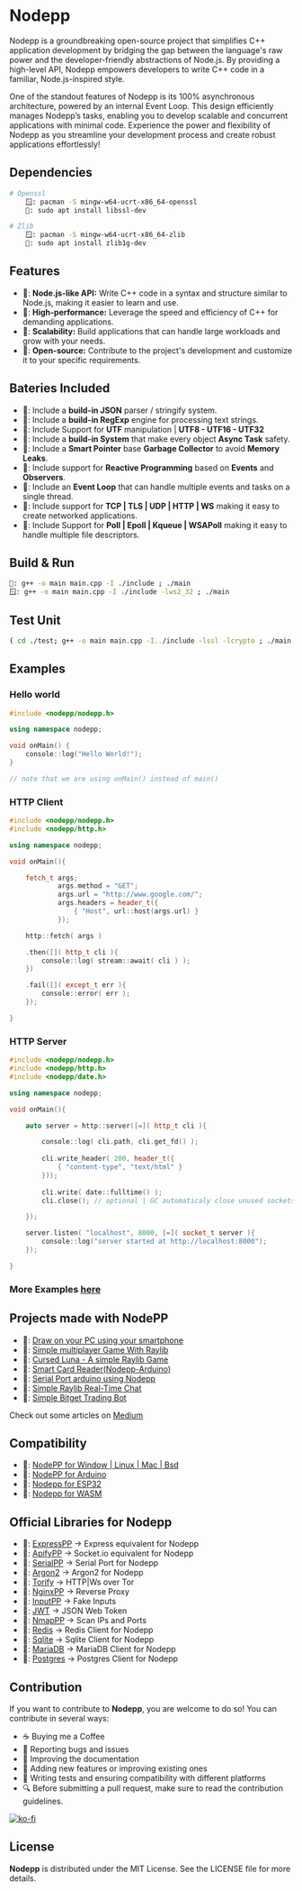 # Nodepp

Nodepp is a groundbreaking open-source project that simplifies C++ application development by bridging the gap between the language's raw power and the developer-friendly abstractions of Node.js. By providing a high-level API, Nodepp empowers developers to write C++ code in a familiar, Node.js-inspired style.

One of the standout features of Nodepp is its 100% asynchronous architecture, powered by an internal Event Loop. This design efficiently manages Nodepp’s tasks, enabling you to develop scalable and concurrent applications with minimal code. Experience the power and flexibility of Nodepp as you streamline your development process and create robust applications effortlessly!

## Dependencies
```bash
# Openssl
    🪟: pacman -S mingw-w64-ucrt-x86_64-openssl
    🐧: sudo apt install libssl-dev

# Zlib
    🪟: pacman -S mingw-w64-ucrt-x86_64-zlib
    🐧: sudo apt install zlib1g-dev
```

## Features

- 📌: **Node.js-like API:** Write C++ code in a syntax and structure similar to Node.js, making it easier to learn and use.
- 📌: **High-performance:** Leverage the speed and efficiency of C++ for demanding applications.
- 📌: **Scalability:** Build applications that can handle large workloads and grow with your needs.
- 📌: **Open-source:** Contribute to the project's development and customize it to your specific requirements.

## Bateries Included

- 📌: Include a **build-in JSON** parser / stringify system.
- 📌: Include a **build-in RegExp** engine for processing text strings.
- 📌: Include Support for **UTF** manipulation | **UTF8 - UTF16 - UTF32**
- 📌: Include a **build-in System** that make every object **Async Task** safety.
- 📌: Include a **Smart Pointer** base **Garbage Collector** to avoid **Memory Leaks**.
- 📌: Include support for **Reactive Programming** based on **Events** and **Observers**.
- 📌: Include an **Event Loop** that can handle multiple events and tasks on a single thread.
- 📌: Include support for **TCP | TLS | UDP | HTTP | WS** making it easy to create networked applications.
- 📌: Include Support for **Poll | Epoll | Kqueue | WSAPoll** making it easy to handle multiple file descriptors.

## Build & Run
```bash
🐧: g++ -o main main.cpp -I ./include ; ./main
🪟: g++ -o main main.cpp -I ./include -lws2_32 ; ./main
```

## Test Unit
```bash
( cd ./test; g++ -o main main.cpp -I../include -lssl -lcrypto ; ./main )
```

## Examples
### Hello world
```cpp
#include <nodepp/nodepp.h>

using namespace nodepp;

void onMain() { 
    console::log("Hello World!");
}

// note that we are using onMain() instead of main()
```

### HTTP Client
```cpp
#include <nodepp/nodepp.h>
#include <nodepp/http.h>

using namespace nodepp;

void onMain(){

    fetch_t args;
            args.method = "GET";
            args.url = "http://www.google.com/";
            args.headers = header_t({
                { "Host", url::host(args.url) }
            });

    http::fetch( args )

    .then([]( http_t cli ){
        console::log( stream::await( cli ) );
    })

    .fail([]( except_t err ){
        console::error( err );
    });

}
```

### HTTP Server
```cpp
#include <nodepp/nodepp.h>
#include <nodepp/http.h>
#include <nodepp/date.h>

using namespace nodepp;

void onMain(){

    auto server = http::server([=]( http_t cli ){ 

        console::log( cli.path, cli.get_fd() );
        
        cli.write_header( 200, header_t({
            { "content-type", "text/html" }
        }));
        
        cli.write( date::fulltime() );
        cli.close(); // optional | GC automaticaly close unused sockets

    });

    server.listen( "localhost", 8000, [=]( socket_t server ){
        console::log("server started at http://localhost:8000");
    });

}
```

### More Examples [here](https://github.com/NodeppOfficial/Nodepp/tree/main/examples)

## Projects made with NodePP
- 🔗: [Draw on your PC using your smartphone](https://github.com/ScreenDraw/PCDraw)
- 🔗: [Simple multiplayer Game With Raylib](https://medium.com/@EDBCBlog/create-your-own-online-multiplayer-small-fast-and-fun-with-raylib-nodepp-and-websockets-190f5c174094)
- 🔗: [Cursed Luna - A simple Raylib Game](https://github.com/EDBCREPO/Space-Shocker)
- 🔗: [Smart Card Reader(Nodepp-Arduino)](https://github.com/EDBCREPO/emv-reader)
- 🔗: [Serial Port arduino using Nodepp](https://github.com/EDBCREPO/Arduino_PC)
- 🔗: [Simple Raylib Real-Time Chat](https://github.com/EDBCREPO/simple-raylib-websocket-chat)
- 🔗: [Simple Bitget Trading Bot](https://github.com/EDBCREPO/simple-binance-bot-nodepp)

Check out some articles on [Medium](https://medium.com/@EDBCBlog)

## Compatibility
- 🔗: [NodePP for Window | Linux | Mac | Bsd ](https://github.com/NodeppOfficial/nodepp)
- 🔗: [NodePP for Arduino](https://github.com/NodeppOfficial/nodepp-arduino)
- 🔗: [Nodepp for ESP32](https://github.com/NodeppOfficial/nodepp-ESPXX)
- 🔗: [Nodepp for WASM](https://github.com/NodeppOfficial/nodepp-wasm)

## Official Libraries for Nodepp
- 🔗: [ExpressPP](https://github.com/NodeppOfficial/nodepp-express) -> Express equivalent for Nodepp
- 🔗: [ApifyPP](https://github.com/NodeppOfficial/nodepp-apify)     -> Socket.io equivalent for Nodepp
- 🔗: [SerialPP](https://github.com/NodeppOfficial/nodepp-serial)   -> Serial Port for Nodepp
- 🔗: [Argon2](https://github.com/NodeppOfficial/nodepp-argon2)     -> Argon2 for Nodepp
- 🔗: [Torify](https://github.com/NodeppOfficial/nodepp-torify)     -> HTTP|Ws over Tor
- 🔗: [NginxPP](https://github.com/NodeppOfficial/nodepp-nginx)     -> Reverse Proxy
- 🔗: [InputPP](https://github.com/NodeppOfficial/nodepp-input)     -> Fake Inputs
- 🔗: [JWT](https://github.com/NodeppOfficial/nodepp-jwt)           -> JSON Web Token
- 🔗: [NmapPP](https://github.com/NodeppOfficial/nodepp-nmap)       -> Scan IPs and Ports
- 🔗: [Redis](https://github.com/NodeppOfficial/nodepp-redis)       -> Redis Client for Nodepp
- 🔗: [Sqlite](https://github.com/NodeppOfficial/nodepp-sqlite)     -> Sqlite Client for Nodepp
- 🔗: [MariaDB](https://github.com/NodeppOfficial/nodepp-mariadb)   -> MariaDB Client for Nodepp
- 🔗: [Postgres](https://github.com/NodeppOfficial/nodepp-postgres) -> Postgres Client for Nodepp
  
## Contribution

If you want to contribute to **Nodepp**, you are welcome to do so! You can contribute in several ways:

- ☕ Buying me a Coffee
- 📢 Reporting bugs and issues
- 📝 Improving the documentation
- 📌 Adding new features or improving existing ones
- 🧪 Writing tests and ensuring compatibility with different platforms
- 🔍 Before submitting a pull request, make sure to read the contribution guidelines.

[![ko-fi](https://ko-fi.com/img/githubbutton_sm.svg)](https://ko-fi.com/edbc_repo)

## License

**Nodepp** is distributed under the MIT License. See the LICENSE file for more details.